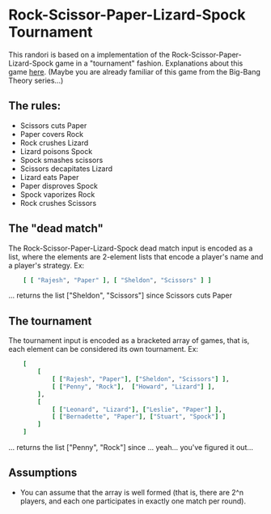# Rock-Scissor-Paper-Lizard-Spock Tournament

This randori is based on a implementation of the Rock-Scissor-Paper-Lizard-Spock game in a "tournament" fashion. Explanations 
about this game [here](http://en.wikipedia.org/wiki/Rock-paper-scissors-lizard-Spock). (Maybe you are already familiar of this
game from the Big-Bang Theory series...)

## The rules:

* Scissors cuts Paper
* Paper covers Rock
* Rock crushes Lizard
* Lizard poisons Spock
* Spock smashes scissors
* Scissors decapitates Lizard
* Lizard eats Paper
* Paper disproves Spock
* Spock vaporizes Rock
* Rock crushes Scissors

## The "dead match"

The Rock-Scissor-Paper-Lizard-Spock dead match input is encoded as a list, where the elements are 2-element lists that encode a player's name and
a player's strategy. Ex:

``` ruby
	[ [ "Rajesh", "Paper" ], [ "Sheldon", "Scissors" ] ]
```

... returns the list ["Sheldon", "Scissors"] since Scissors cuts Paper

## The tournament

The tournament input is encoded as a bracketed array of games, that is, each element can be considered its own tournament. Ex: 

``` ruby
	[
		[
			[ ["Rajesh", "Paper"], ["Sheldon", "Scissors"] ],
			[ ["Penny", "Rock"],  ["Howard", "Lizard"] ],
		],
		[ 
			[ ["Leonard", "Lizard"], ["Leslie", "Paper"] ],
			[ ["Bernadette", "Paper"], ["Stuart", "Spock"] ]
		]
	]
```
... returns the list ["Penny", "Rock"] since ... yeah... you've figured it out...
	
## Assumptions

* You can assume that the array is well formed (that is, there are 2^n players, and each one participates in exactly one match per round).